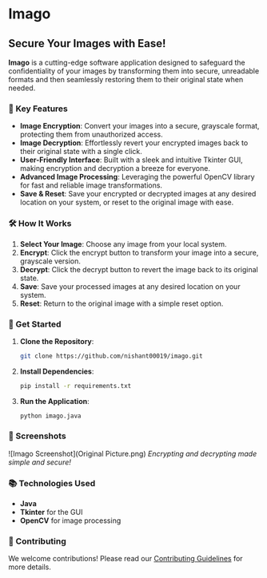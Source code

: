 # Imago

## Secure Your Images with Ease!

**Imago** is a cutting-edge software application designed to safeguard the confidentiality of your images by transforming them into secure, unreadable formats and then seamlessly restoring them to their original state when needed.

### 🌟 Key Features

- **Image Encryption**: Convert your images into a secure, grayscale format, protecting them from unauthorized access.
- **Image Decryption**: Effortlessly revert your encrypted images back to their original state with a single click.
- **User-Friendly Interface**: Built with a sleek and intuitive Tkinter GUI, making encryption and decryption a breeze for everyone.
- **Advanced Image Processing**: Leveraging the powerful OpenCV library for fast and reliable image transformations.
- **Save & Reset**: Save your encrypted or decrypted images at any desired location on your system, or reset to the original image with ease.

### 🛠️ How It Works

1. **Select Your Image**: Choose any image from your local system.
2. **Encrypt**: Click the encrypt button to transform your image into a secure, grayscale version.
3. **Decrypt**: Click the decrypt button to revert the image back to its original state.
4. **Save**: Save your processed images at any desired location on your system.
5. **Reset**: Return to the original image with a simple reset option.

### 🚀 Get Started

1. **Clone the Repository**:
    ```bash
    git clone https://github.com/nishant00019/imago.git
    ```
2. **Install Dependencies**:
    ```bash
    pip install -r requirements.txt
    ```
3. **Run the Application**:
    ```bash
    python imago.java
    ```
    
### 🎨 Screenshots

![Imago Screenshot](Original Picture.png)
*Encrypting and decrypting made simple and secure!*


### 📚 Technologies Used

- **Java**
- **Tkinter** for the GUI
- **OpenCV** for image processing

### 🌟 Contributing

We welcome contributions! Please read our [Contributing Guidelines](CONTRIBUTING.md) for more details.
